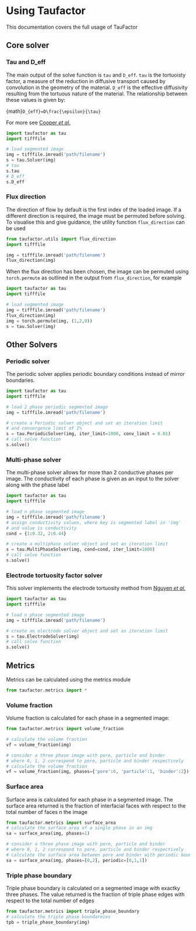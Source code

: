 # Using Taufactor

This documentation covers the full usage of TauFactor

## Core solver

### Tau and D_eff

The main output of the solve function is `tau` and `D_eff`. `tau` is the tortuoisty factor, a measure of the reduction in diffusive transport caused by convolution in the geometry of the material. `D_eff` is the effective diffusivity resulting from the tortuous nature of the material. The relationship between these values is given by:

{math}`D_{eff}=D\frac{\epsilon}{\tau}`

For more see [Cooper _et al._](https://doi.org/10.1016/j.softx.2016.09.002)

```python
import taufactor as tau
import tifffile

# load segmented image
img = tifffile.imread('path/filename')
s = tau.Solver(img)
# tau
s.tau
# D_eff
s.D_eff
```

### Flux direction

The direction of flow by default is the first index of the loaded image. If a different direction is required, the image must be permuted before solving. To visualise this and give guidance, the utility function `flux_direction` can be used

```python
from taufactor.utils import flux_direction
import tifffile

img = tifffile.imread('path/filename')
flux_direction(img)
```

When the flux direction has been chosen, the image can be permuted using `torch.permute` as outlined in the output from `flux_direction`, for example

```python
import taufactor as tau
import tifffile

# load segmented image
img = tifffile.imread('path/filename')
flux_direction(img)
img = torch.permute(img, (1,2,0))
s = tau.Solver(img)
```

## Other Solvers

### Periodic solver

The periodic solver applies periodic boundary conditions instead of mirror boundaries.

```python
import taufactor as tau
import tifffile

# load 2 phase periodic segmented image
img = tifffile.imread('path/filename')

# create a Periodic solver object and set an iteration limit
# and convergence limit of 1%
s = tau.PeriodicSolver(img, iter_limit=1000, conv_limit = 0.01)
# call solve function
s.solve()
```

### Multi-phase solver

The multi-phase solver allows for more than 2 conductive phases per image. The conductivity of each phase is given as an input to the solver along with the phase label

```python
import taufactor as tau
import tifffile

# load n phase segmented image
img = tifffile.imread('path/filename')
# assign conductivity values, where key is segmented label in 'img'
# and value is conductivity
cond = {1:0.32, 2:0.44}

# create a multiphase solver object and set an iteration limit
s = tau.MultiPhaseSolver(img, cond=cond, iter_limit=1000)
# call solve function
s.solve()
```

### Electrode tortuosity factor solver

This solver implements the electrode tortuosity method from [Nguyen _et al._](https://doi.org/10.1038/s41524-020-00386-4)

```python
import taufactor as tau
import tifffile

# load n phase segmented image
img = tifffile.imread('path/filename')

# create an electrode solver object and set an iteration limit
s = tau.ElectrodeSolver(img)
# call solve function
s.solve()
```

## Metrics

Metrics can be calculated using the metrics module

```python
from taufactor.metrics import *
```

### Volume fraction

Volume fraction is calculated for each phase in a segmented image:

```python
from taufactor.metrics import volume_fraction

# calculate the volume fraction
vf = volume_fraction(img)

# consider a three phase image with pore, particle and binder
# where 0, 1, 2 correspond to pore, particle and binder respectively
# calculate the volume fraction
vf = volume_fraction(img, phases={'pore':0, 'particle':1, 'binder':2})
```

### Surface area

Surface area is calculated for each phase in a segmented image. The surface area returned is the fraction of interfacial faces with respect to the total number of faces n the image

```python
from taufactor.metrics import surface_area
# calculate the surface area of a single phase in an img
sa = surface_area(img, phases=1)

# consider a three phase image with pore, particle and binder
# where 0, 1, 2 correspond to pore, particle and binder respectively
# calculate the surface area between pore and binder with periodic boundaries in y and z axes
sa = surface_area(img, phases=[0,2], periodic=[0,1,1])
```

### Triple phase boundary

Triple phase boundary is calculated on a segmented image with exactky three phases. The value returned is the fraction of triple phase edges with respect to the total number of edges

```python
from taufactor.metrics import triple_phase_boundary
# calculate the triple phase boundareies
tpb = triple_phase_boundary(img)
```
